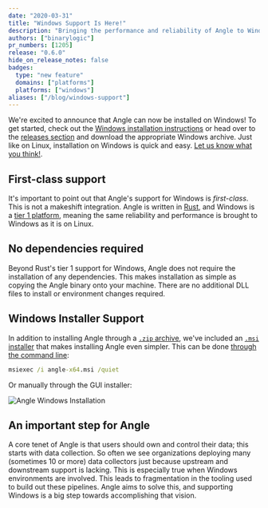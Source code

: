 ```yaml
---
date: "2020-03-31"
title: "Windows Support Is Here!"
description: "Bringing the performance and reliability of Angle to Windows"
authors: ["binarylogic"]
pr_numbers: [1205]
release: "0.6.0"
hide_on_release_notes: false
badges:
  type: "new feature"
  domains: ["platforms"]
  platforms: ["windows"]
aliases: ["/blog/windows-support"]
---
```


We're excited to announce that Angle can now be installed on Windows!
To get started, check out the [Windows installation instructions][docs.operating-systems.windows]
or head over to the [releases section][pages.releases] and download the
appropriate Windows archive. Just like on Linux, installation on Windows is
quick and easy. [Let us know what you think!][pages.community].

## First-class support

It's important to point out that Angle's support for Windows is _first-class_.
This is not a makeshift integration. Angle is written in [Rust][urls.rust],
and Windows is a [tier 1 platform][urls.rust_tier_1_platform], meaning the same
reliability and performance is brought to Windows as it is on Linux.

## No dependencies required

Beyond Rust's tier 1 support for Windows, Angle does not require the
installation of any dependencies. This makes installation as simple as copying
the Angle binary onto your machine. There are no additional DLL files to
install or environment changes required.

## Windows Installer Support

In addition to installing Angle through a [`.zip` archive][pages.releases],
we've included an [`.msi` installer][pages.releases] that makes installing
Angle even simpler. This can be done [through the command line][docs.package-managers.msi]:

```bat
msiexec /i angle-x64.msi /quiet
```

Or manually through the GUI installer:

![Angle Windows Installation](https://res.cloudinary.com/timber/image/upload/v1576161621/Angle%20Website/angle-windows-install.gif)

## An important step for Angle

A core tenet of Angle is that users should own and control their data; this
starts with data collection. So often we see organizations deploying many
(sometimes 10 or more) data collectors just because upstream and downstream
support is lacking. This is especially true when Windows environments are
involved. This leads to fragmentation in the tooling used to build out these
pipelines. Angle aims to solve this, and supporting Windows is a big step
towards accomplishing that vision.

[docs.operating-systems.windows]: /docs/setup/installation/operating-systems/windows/
[docs.package-managers.msi]: /docs/setup/installation/package-managers/msi/
[pages.community]: /community/
[pages.releases]: /releases/
[urls.rust]: https://www.rust-lang.org/
[urls.rust_tier_1_platform]: https://forge.rust-lang.org/release/platform-support.html#tier-1
